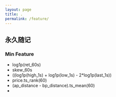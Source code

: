 ```yaml
---
layout: page
title: .
permalink: /feature/
---
```


## 永久随记

### Min Feature
 - log1p(ret_60s)
 - skew_60s
 - ((log1p(high_1s) + log1p(low_1s) - 2*log1p(last_1s))
 - price.ts_rank(60)
 - (ap_distance - bp_distance).ts_mean(60)
 - 